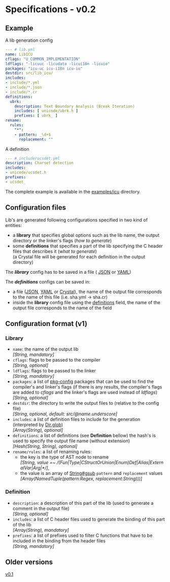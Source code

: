 # Specifications - v0.2

## Example

A lib generation config
```yaml
--- # lib.yml
name: LibICU
cflags: "U_COMMON_IMPLEMENTATION"
ldflags: "-licuuc -licudata -licui18n -licuio"
packages: "icu-uc icu-i18n icu-io"
destdir: src/lib_icu/
includes:
- include/*.yml
- include/*.json
- include/*.cr
definitions:
  ubrk:
    description: Text Boundary Analysis (Break Iteration)
    includes: [ unicode/ubrk.h ]
    prefixes: [ ubrk_ ]
rename:
  rules:
    "*":
    - pattern: _\d+$
      replacement: ""
```

A definition
```yaml
--- # include/ucsdet.yml
description: Charset detection
includes:
- unicode/ucsdet.h
prefixes:
- ucsdet_
```

The complete example is available in the [examples/icu](examples/icu) directory.


## Configuration files

Lib's are generated following configurations specified in two kind of entities:
* a __library__ that specifies global options such as the lib name, the output
  directory or the linker's flags (_how to generate_)
* some __definitions__ that specifies a part of the lib specifying the C header
  files that describes it (_what to generate_)  
  (a Crystal file will be generated for each definition in the output directory)

The ___library___ config has to be saved in a file (
[JSON](examples/gmp/lib.json) or [YAML](examples/openssl/lib.yml))

The ___definitions___ configs can be saved in:
* a file ([JSON](examples/icu/include/ucurr.json),
  [YAML](examples/icu/include/ucsdet.yml) or
  [Crystal](examples/icu/include/udat.cr)), the name of the output file
  corresponds to the name of this file (i.e. sha.yml → sha.cr)
* inside the __library__ config file using the
  [definitions](examples/icu/lib.yml) field, the name of the output file
  corresponds to the name of the field


## Configuration format (v1)
### Library
- `name`: the name of the output lib  
  _[String, mandatory]_
- `cflags`: flags to be passed to the compiler  
  _[String, optional]_
- `ldflags`: flags to be passed to the linker  
  _[String, mandatory]_
- `packages`: a list of [pkg-config](https://www.freedesktop.org/wiki/Software/pkg-config/)
  packages that can be used to find the compiler's and linker's flags
  (if there is any results, the compiler's flags are added to _cflags_
  and the linker's flags are used instead of _ldflags_)  
  _[String, optional]_
- `destdir`: the directory to write the output files to (relative to the
  config file)  
  _[String, optional, default: src/@name.underscore]_
- `includes`: a list of definition files to include for the generation
  (interpreted by [Dir.glob](https://crystal-lang.org/api/0.21.1/Dir.html))  
  _[Array(String), optional]_
- `definitions`: a list of definitions (see __Definition__ bellow) the hash's
  is used to specify the output file name (without extension)  
  _[Hash(String, String), optional]_
- `rename/rules`: a list of renaming rules:
  - the key is the type of AST node to rename  
    _[String, value =~ /(Fun|Type|CStructOrUnion|Enum)Def|Alias|ExternalVar|Arg|\*/]_,
  - the value is an array of
    [String#gsub](https://crystal-lang.org/api/0.21.1/Dir.html) `pattern` and
    `replacement` values  
    _[Array(NamedTuple(pattern:Regex, replacement:String)))]_

### Definition
- `description`: a description of this part of the lib (used to generate a
  comment in the output file)  
  _[String, optional]_
- `includes`: a list of C header files used to generate the binding of this
  part of the lib  
  _[Array(String), mandatory]_
- `prefixes`: a list of prefixes used to filter C functions that have to be
  included in the binding from the header files  
  _[String, mandatory]_

## Older versions
[v0.1](https://github.com/olbat/libgen/blob/v0.1.0/SPECS.md)
